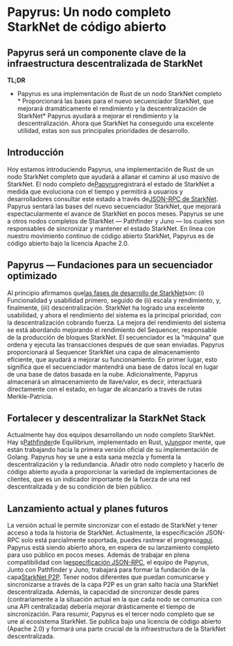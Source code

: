 # Papyrus: Un nodo completo StarkNet de código abierto
## Papyrus será un componente clave de la infraestructura descentralizada de StarkNet
**TL;DR**
* Papyrus es una implementación de Rust de un nodo StarkNet completo * Proporcionará las bases para el nuevo secuenciador StarkNet, que mejorará dramáticamente el rendimiento y la descentralización de StarkNet* Papyrus ayudará a mejorar el rendimiento y la descentralización. Ahora que StarkNet ha conseguido una excelente utilidad, estas son sus principales prioridades de desarrollo.
## Introducción
Hoy estamos introduciendo Papyrus, una implementación de Rust de un nodo StarkNet completo que ayudará a allanar el camino al uso masivo de StarkNet. El nodo completo de[Papyrus](https://github.com/starkware-libs/papyrus)registrará el estado de StarkNet a medida que evoluciona con el tiempo y permitirá a usuarios y desarrolladores consultar este estado a través de[JSON-RPC de StarkNet](https://github.com/starkware-libs/starknet-specs/blob/master/api/starknet_api_openrpc.json). Papyrus sentará las bases del nuevo secuenciador StarkNet, que mejorará espectacularmente el avance de StarkNet en pocos meses. Papyrus se une a otros nodos completos de StarkNet — Pathfinder y Juno — los cuales son responsables de sincronizar y mantener el estado StarkNet. En línea con nuestro movimiento continuo de código abierto StarkNet, Papyrus es de código abierto bajo la licencia Apache 2.0.
## Papyrus — Fundaciones para un secuenciador optimizado
Al principio afirmamos que[las fases de desarrollo de StarkNet](https://medium.com/starkware/starknet-on-to-the-next-challenge-96a39de7717)son: (i) Funcionalidad y usabilidad primero, seguido de (ii) escala y rendimiento, y, finalmente, (iii) descentralización. StarkNet ha logrado una excelente usabilidad, y ahora el rendimiento del sistema es la principal prioridad, con la descentralización cobrando fuerza. La mejora del rendimiento del sistema se está abordando mejorando el rendimiento del Sequencer, responsable de la producción de bloques StarkNet. El secuenciador es la “máquina” que ordena y ejecuta las transacciones después de que sean enviadas. Papyrus proporcionará al Sequencer StarkNet una capa de almacenamiento eficiente, que ayudará a mejorar su funcionamiento. En primer lugar, esto significa que el secuenciador mantendrá una base de datos local en lugar de una base de datos basada en la nube. Adicionalmente, Papyrus almacenará un almacenamiento de llave/valor, es decir, interactuará directamente con el estado, en lugar de alcanzarlo a través de rutas Merkle-Patricia.
## Fortalecer y descentralizar la StarkNet Stack
Actualmente hay dos equipos desarrollando un nodo completo StarkNet. Hay s[Pathfinder](https://github.com/eqlabs/pathfinder)de Equilibrium, implementado en Rust, y[Juno](https://github.com/NethermindEth/juno)por mente, que están trabajando hacia la primera versión oficial de su implementación de Golang. Papyrus hoy se une a esta sana mezcla y fomenta la descentralización y la redundancia. Añadir otro nodo completo y hacerlo de código abierto ayuda a proporcionar la variedad de implementaciones de clientes, que es un indicador importante de la fuerza de una red descentralizada y de su condición de bien público.
## Lanzamiento actual y planes futuros
La versión actual le permite sincronizar con el estado de StarkNet y tener acceso a toda la historia de StarkNet. Actualmente, la especificación JSON-RPC solo está parcialmente soportada, puedes rastrear el progreso[aquí](https://github.com/starkware-libs/papyrus#endpoints). Papyrus está siendo abierto ahora, en espera de su lanzamiento completo para uso público en pocos meses. Además de trabajar en plena compatibilidad con la[especificación JSON-RPC](https://github.com/starkware-libs/starknet-specs/blob/master/api/starknet_api_openrpc.json), el equipo de Papyrus, Junto con Pathfinder y Juno, trabajará para formar la fundación de la capa[StarkNet P2P](https://github.com/starknet-io/starknet-p2p-specs). Tener nodos diferentes que puedan comunicarse y sincronizarse a través de la capa P2P es un gran salto hacia una StarkNet descentralizada. Además, la capacidad de sincronizar desde pares (contrariamente a la situación actual en la que cada nodo se comunica con una API centralizada) debería mejorar drásticamente el tiempo de sincronización. Para resumir, Papyrus es el tercer nodo completo que se une al ecosistema StarkNet. Se publica bajo una licencia de código abierto (Apache 2.0) y formará una parte crucial de la infraestructura de la StarkNet descentralizada.